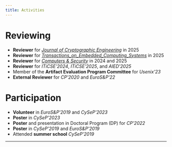 ```yaml
---
title: Activities
---
```



Reviewing
=========

-   **Reviewer** for [*Journal of Cryptographic Engineering*](https://link.springer.com/journal/13389) in 2025
-   **Reviewer** for [*Transactions_on_Embedded_Computing_Systems*](https://dl.acm.org/journal/tecs) in 2025
-   **Reviewer** for [*Computers & Security*](https://www.sciencedirect.com/journal/computers-and-security) in 2024 and 2025
-   **Reviewer** for *ITiCSE'2024*, *ITiCSE'2025*, and *AIED'2025*
-   Member of the **Artifact Evaluation Program Committee** for *Usenix'23*
-   **External Reviewer** for *CP'2020* and *EuroS&P'22*

Participation
=============

-   **Volunteer** in *EuroS&P'2019* and *CySeP'2023*
-   **Poster** in *CySeP'2023*
-   **Poster** and presentation in Doctoral Program (DP) for *CP'2022*
-   **Poster** in *CySeP'2019* and *EuroS&P'2019*
-   Attended **summer school** *CySeP'2019*

------------------------------------------------------------------------
